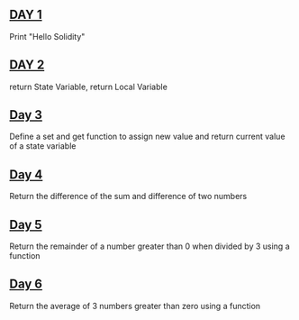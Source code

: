 ## [DAY 1](https://github.com/amarachiugwu/30DaysOfSolidity/blob/main/day1.sol)
Print "Hello Solidity"

## [DAY 2](https://github.com/amarachiugwu/30DaysOfSolidity/blob/main/day2.sol)
return State Variable, return Local Variable

## [Day 3](https://github.com/amarachiugwu/30DaysOfSolidity/blob/main/day3.sol)
Define a set and get function to assign new value and return current value of a state variable

## [Day 4](https://github.com/amarachiugwu/30DaysOfSolidity/blob/main/day4.sol)
Return the difference of the sum and difference of two numbers

## [Day 5](https://github.com/amarachiugwu/30DaysOfSolidity/blob/main/day5.sol)
Return the remainder of a number greater than 0 when divided by 3 using a function 

## [Day 6](https://github.com/amarachiugwu/30DaysOfSolidity/blob/main/day6.sol)
Return the average of 3 numbers greater than zero using a function 